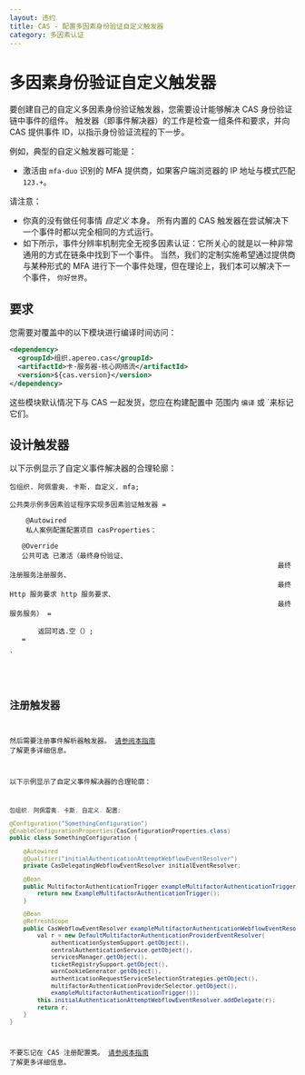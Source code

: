 ```yaml
---
layout: 违约
title: CAS - 配置多因素身份验证自定义触发器
category: 多因素认证
---
```


# 多因素身份验证自定义触发器

要创建自己的自定义多因素身份验证触发器，您需要设计能够解决 CAS 身份验证链中事件的组件。 触发器（即事件解决器）的工作是检查一组条件和要求，并向 CAS 提供事件 ID，以指示身份验证流程的下一步。

例如，典型的自定义触发器可能是：

- 激活由 `mfa-duo` 识别的 MFA 提供商，如果客户端浏览器的 IP 地址与模式匹配 `123.+`。

请注意：

- 你真的没有做任何事情 *自定义* 本身。 所有内置的 CAS 触发器在尝试解决下一个事件时都以完全相同的方式运行。
- 如下所示，事件分辨率机制完全无视多因素认证：它所关心的就是以一种非常通用的方式在链条中找到下一个事件。 当然，我们的定制实施希望通过提供商与某种形式的 MFA 进行下一个事件处理，但在理论上，我们本可以解决下一个事件， `你好世界`。

## 要求

您需要对覆盖中的以下模块进行编译时间访问：

```xml
<dependency>
  <groupId>组织.apereo.cas</groupId>
  <artifactId>卡-服务器-核心网络流</artifactId>
  <version>${cas.version}</version>
</dependency>
```

这些模块默认情况下与 CAS 一起发货，您应在构建配置中</code> 范围内 `编译` 或 `来标记它们。</p>

<h2 spaces-before="0">设计触发器</h2>

<p spaces-before="0">以下示例显示了自定义事件解决器的合理轮廓：</p>

<pre><code class="java">包组织. 阿佩雷奥. 卡斯. 自定义. mfa;

公共类示例多因素验证程序实现多因素验证触发器 =

    @Autowired
    私人案例配置配置项目 casProperties：

   @Override
   公共可选<MultifactorAuthenticationProvider> 已激活（最终身份验证、
                                                                  最终注册服务注册服务、
                                                                  最终 Http 服务要求 http 服务要求、
                                                                  最终服务服务） =

       返回可选.空（）;
   =

`</pre>

## 注册触发器

然后需要注册事件解析器触发器。 [请参阅本指南](../configuration/Configuration-Management-Extensions.html) 了解更多详细信息。

以下示例显示了自定义事件解决器的合理轮廓：

```java
包组织. 阿佩雷奥. 卡斯. 自定义. 配置;

@Configuration("SomethingConfiguration")
@EnableConfigurationProperties(CasConfigurationProperties.class)
public class SomethingConfiguration {

    @Autowired
    @Qualifier("initialAuthenticationAttemptWebflowEventResolver")
    private CasDelegatingWebflowEventResolver initialEventResolver;

    @Bean
    public MultifactorAuthenticationTrigger exampleMultifactorAuthenticationTrigger() {
        return new ExampleMultifactorAuthenticationTrigger();
    }

    @Bean
    @RefreshScope
    public CasWebflowEventResolver exampleMultifactorAuthenticationWebflowEventResolver() {
        val r = new DefaultMultifactorAuthenticationProviderEventResolver(
            authenticationSystemSupport.getObject(),
            centralAuthenticationService.getObject(),
            servicesManager.getObject(),
            ticketRegistrySupport.getObject(),
            warnCookieGenerator.getObject(),
            authenticationRequestServiceSelectionStrategies.getObject(),
            multifactorAuthenticationProviderSelector.getObject(),
            exampleMultifactorAuthenticationTrigger());
        this.initialAuthenticationAttemptWebflowEventResolver.addDelegate(r);
        return r;
    }
}
```

不要忘记在 CAS 注册配置类。 [请参阅本指南](../configuration/Configuration-Management-Extensions.html) 了解更多详细信息。
